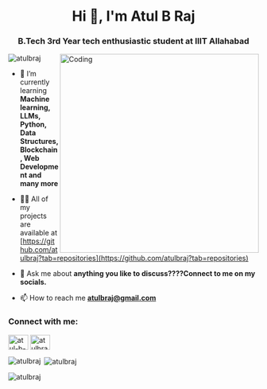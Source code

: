 <h1 align="center">Hi 👋, I'm Atul B Raj</h1>
<h3 align="center">B.Tech 3rd Year tech enthusiastic student at IIIT Allahabad</h3>
<img align="right" alt="Coding" width="400" src="https://media.tenor.com/rePDfDWO3XoAAAAd/hacking.gif">

<p align="left"> <img src="https://komarev.com/ghpvc/?username=atulbraj&label=Profile%20views&color=0e75b6&style=flat" alt="atulbraj" /> </p>

- 🌱 I’m currently learning **Machine learning, LLMs, Python, Data Structures, Blockchain, Web Development and many more**

- 👨‍💻 All of my projects are available at [https://github.com/atulbraj?tab=repositories](https://github.com/atulbraj?tab=repositories)

- 💬 Ask me about **anything you like to discuss????Connect to me on my socials.**

- 📫 How to reach me **atulbraj@gmail.com**

<h3 align="left">Connect with me:</h3>
<p align="left">
<a href="https://linkedin.com/in/atul-b-raj-089634225"><img align="center" src="https://raw.githubusercontent.com/rahuldkjain/github-profile-readme-generator/master/src/images/icons/Social/linked-in-alt.svg" alt="atul-b-raj-089634225" height="30" width="40" /></a>
<a href="https://kaggle.com/atulbraj" target="blank"><img align="center" src="https://raw.githubusercontent.com/rahuldkjain/github-profile-readme-generator/master/src/images/icons/Social/kaggle.svg" alt="atulbraj" height="30" width="40" /></a>
<p><img align="left" src="https://github-readme-stats.vercel.app/api/top-langs?username=atulbraj&show_icons=true&locale=en&layout=compact" alt="atulbraj" /></p>

<p>&nbsp;<img align="center" src="https://github-readme-stats.vercel.app/api?username=atulbraj&show_icons=true&locale=en" alt="atulbraj" /></p>

<p><img align="center" src="https://github-readme-streak-stats.herokuapp.com/?user=atulbraj&" alt="atulbraj" /></p>
